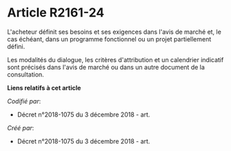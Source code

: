 # Article R2161-24

L'acheteur définit ses besoins et ses exigences dans l'avis de marché et, le cas échéant, dans un programme fonctionnel ou un
projet partiellement défini.

Les modalités du dialogue, les critères d'attribution et un calendrier indicatif sont précisés dans l'avis de marché ou dans
un autre document de la consultation.

**Liens relatifs à cet article**

_Codifié par_:

  - Décret n°2018-1075 du 3 décembre 2018 - art.

_Créé par_:

  - Décret n°2018-1075 du 3 décembre 2018 - art.
